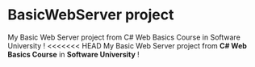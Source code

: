 # BasicWebServer project

My Basic Web Server project from C# Web Basics Course in Software University ! 
<<<<<<< HEAD
My Basic Web Server project from **C# Web Basics Course** in **Software University** ! 

